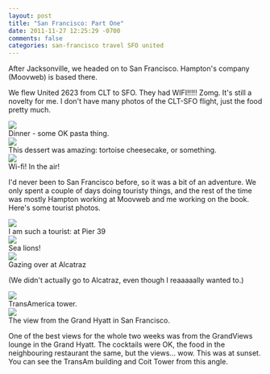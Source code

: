 ```yaml
---
layout: post
title: "San Francisco: Part One"
date: 2011-11-27 12:25:29 -0700
comments: false
categories: san-francisco travel SFO united
---
```


After Jacksonville, we headed on to San Francisco. Hampton's company (Moovweb) is based there.

We flew United 2623 from CLT to SFO. They had WIFI!!!!! Zomg. It's still a novelty for me. I don't have many photos of the CLT-SFO flight, just the food pretty much.
<div class="img">
  <img src="/images/plane/ua2623-pasta.jpg">
  <div class="alt">
    Dinner - some OK pasta thing.
  </div>
</div>
<div class="img">
  <img src="/images/plane/ua2623-dessert.jpg">
  <div class="alt">
    This dessert was amazing: tortoise cheesecake, or something.
  </div>
</div>
<div class="img">
  <img src="/images/plane/ua2623-wifi.jpg">
  <div class="alt">
    Wi-fi! In the air!
  </div>
</div>

I'd never been to San Francisco before, so it was a bit of an adventure. We only spent a couple of days doing touristy things, and the rest of the time was mostly Hampton working at Moovweb and me working on the book. Here's some tourist photos.
<div class="img">
  <img src="/images/san-francisco/pier-39.jpg">
  <div class="alt">
    I am such a tourist: at Pier 39
  </div>
</div>
<div class="img">
  <img src="/images/san-francisco/sea-lions.jpg">
  <div class="alt">
    Sea lions!
  </div>
</div>
<div class="img">
  <img src="/images/san-francisco/alcatraz-fog.jpg">
  <div class="alt">
    Gazing over at Alcatraz
  </div>
</div>

(We didn't actually go to Alcatraz, even though I reaaaaally wanted to.)

<div class="img">
  <img src="/images/san-francisco/transam.jpg">
  <div class="alt">
    TransAmerica tower.
  </div>
</div>
<div class="img">
  <img src="/images/san-francisco/hyatt-view.jpg">
  <div class="alt">
    The view from the Grand Hyatt in San Francisco.
  </div>
</div>

One of the best views for the whole two weeks was from the GrandViews lounge in the Grand Hyatt. The cocktails were OK, the food in the neighbouring restaurant the same, but the views... wow. This was at sunset. You can see the TransAm building and Coit Tower from this angle.